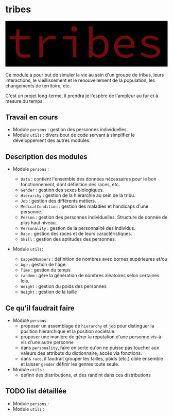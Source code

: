 # tribes

![image](./logo.png)
 
Ce module a pour but de simuler la vie au sein d'un groupe de tribus, leurs interactions, le vieillissement et le renouvellement de la population, les changements de territoire, etc.

C'est un projet long-terme, il prendra je l'espère de l'ampleur au fur et à mesure du temps.

## Travail en cours
* Module `persons` : gestion des personnes individuelles.
* Module `utils`   : divers bout de code servant à simplifier le développement des autres modules.

## Description des modules
* Module `persons` : 
    * `Data` : contient l'ensemble des données nécessaires pour le bon fonctionnement, dont définition des races, etc.
    * `Gender` : gestion des sexes biologiques. 
    * `Hierarchy` : gestion de la hiérarchie au sein de la tribu.
    * `Job` : gestion des différents métiers.
    * `MedicalCondition` : gestion des maladies et handicaps d'une personne.
    * `Person` : gestion des personnes individuelles. Structure de donnée de plus haut niveau.
    * `Personality` : gestion de la personnalité des individus.
    * `Race` : gestion des races et de leurs caractéristiques.
    * `Skill`  : gestion des aptitudes des personnes.

* Module `utils`:
    * `CappedNumbers` : définition de nombres avec bornes supérieures et/ou 
    * `Age` : gestion de l'âge.
    * `Time` : gestion du temps
    * `random` : gère la génération de nombres aléatoires selon certaines lois.
    * `Weight` : gestion du poids des personnes
    * `Height` : gestion de la taille

## Ce qu'il faudrait faire 
* Module `persons`: 
    * proposer un assemblage de `hierarchy` et `job` pour distinguer la position hiérarchique et la position sociétale.
    * proposer une manière de gérer la réputation d'une personne vis-à-vis d'une autre personne
    * dans `personality`, faire en sorte qu'on ne puisse pas toucher aux valeurs des attributs du dictionnaire, accès via fonctions.
    * dans `race`, il faudrait grouper les tailles, poids (etc.) cible ensemble et laisser `gender` définir les genres toute seule.
* Module `utils`  : 
    * définir des distributions, et des randint dans ces distributions

## TODO list détaillée
* Module `persons` : 
* Module `utils`   : 
